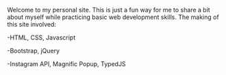 
Welcome to my personal site. 
This is just a fun way for me to share a bit about myself while practicing basic web development skills. 
The making of this site involved:

-HTML, CSS, Javascript

-Bootstrap, jQuery

-Instagram API, Magnific Popup, TypedJS
